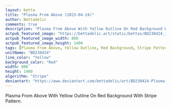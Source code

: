 ```yaml
---
layout: betta
title: "Plasma From Above (2023-04-24)"
author: Bettadelic
comments: true
description: "Plasma From Above With Yellow Outline On Red Background With Stripe Pattern."
actpub_featured_image: "https://bettadelic.art/static/bettas/BD230424.jpg"
actpub_featured_image_width: 800
actpub_featured_image_height: 1400
tags: [Plasma From Above, Yellow Outline, Red Background, Stripe Pattern, April 2023]
unitName: "BD230424"
line_color: "Yellow"
background_color: "Red"
width: 800
height: 1400
algorithm: "Stripe"
deviantart: "https://www.deviantart.com/bettadelic/art/BD230424-Plasma-From-Above-2023-04-24-959577867"
---
```


Plasma From Above With Yellow Outline On Red Background With Stripe Pattern.
